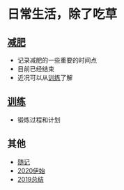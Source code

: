 # 日常生活，除了吃草

## [减肥](/modules/life/loss_weight)
- 记录减肥的一些重要的时间点
- 目前已经结束
- 近况可以从[训练](/modules/life/train)了解

## [训练](/modules/life/train)
- 锻炼过程和计划


## 其他
- [随记](/modules/life/daily_main)
- [2020伊始](/modules/life/2020伊始)
- [2019总结](/modules/life/2019_summary)

